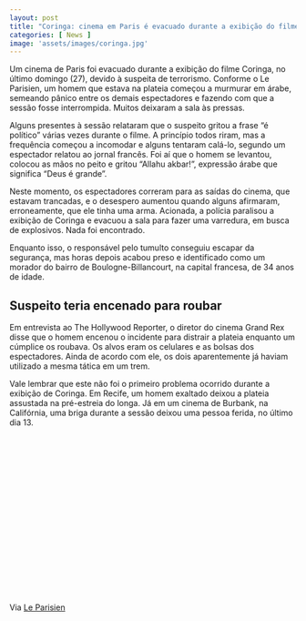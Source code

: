 ```yaml
---
layout: post
title: "Coringa: cinema em Paris é evacuado durante a exibição do filme"
categories: [ News ]
image: 'assets/images/coringa.jpg'
---
```


Um cinema de Paris foi evacuado durante a exibição do filme Coringa, no último domingo (27), devido à suspeita de terrorismo. Conforme o Le Parisien, um homem que estava na plateia começou a murmurar em árabe, semeando pânico entre os demais espectadores e fazendo com que a sessão fosse interrompida. Muitos deixaram a sala às pressas.

Alguns presentes à sessão relataram que o suspeito gritou a frase “é político” várias vezes durante o filme. A princípio todos riram, mas a frequência começou a incomodar e alguns tentaram calá-lo, segundo um espectador relatou ao jornal francês. Foi aí que o homem se levantou, colocou as mãos no peito e gritou “Allahu akbar!”, expressão árabe que significa “Deus é grande”.

<!-- RETANGULO LARGO -->
<script async src="https://pagead2.googlesyndication.com/pagead/js/adsbygoogle.js"></script>
<!-- Informat -->
<ins class="adsbygoogle"
style="display:block"
data-ad-client="ca-pub-2838251107855362"
data-ad-slot="2327980059"
data-ad-format="auto"
data-full-width-responsive="true"></ins>
<script>
(adsbygoogle = window.adsbygoogle || []).push({});
</script>

Neste momento, os espectadores correram para as saídas do cinema, que estavam trancadas, e o desespero aumentou quando alguns afirmaram, erroneamente, que ele tinha uma arma. Acionada, a polícia paralisou a exibição de Coringa e evacuou a sala para fazer uma varredura, em busca de explosivos. Nada foi encontrado.

Enquanto isso, o responsável pelo tumulto conseguiu escapar da segurança, mas horas depois acabou preso e identificado como um morador do bairro de Boulogne-Billancourt, na capital francesa, de 34 anos de idade.

<!-- RETANGULO LARGO 2 -->
<script async src="//pagead2.googlesyndication.com/pagead/js/adsbygoogle.js"></script>
<ins class="adsbygoogle"
style="display:block; text-align:center;"
data-ad-layout="in-article"
data-ad-format="fluid"
data-ad-client="ca-pub-2838251107855362"
data-ad-slot="8549252987"></ins>
<script>
(adsbygoogle = window.adsbygoogle || []).push({});
</script>

## Suspeito teria encenado para roubar

Em entrevista ao The Hollywood Reporter, o diretor do cinema Grand Rex disse que o homem encenou o incidente para distrair a plateia enquanto um cúmplice os roubava. Os alvos eram os celulares e as bolsas dos espectadores. Ainda de acordo com ele, os dois aparentemente já haviam utilizado a mesma tática em um trem.

Vale lembrar que este não foi o primeiro problema ocorrido durante a exibição de Coringa. Em Recife, um homem exaltado deixou a plateia assustada na pré-estreia do longa. Já em um cinema de Burbank, na Califórnia, uma briga durante a sessão deixou uma pessoa ferida, no último dia 13.

<!-- QUADRADO -->
<script async src="//pagead2.googlesyndication.com/pagead/js/adsbygoogle.js"></script>
<ins class="adsbygoogle"
style="display:inline-block;width:336px;height:280px"
data-ad-client="ca-pub-2838251107855362"
data-ad-slot="5351066970"></ins>
<script>
(adsbygoogle = window.adsbygoogle || []).push({});
</script>

Via [Le Parisien](http://www.leparisien.fr/paris-75/paris-il-seme-la-panique-au-grand-rex-pendant-la-projection-du-film-joker-28-10-2019-8181642.php)

